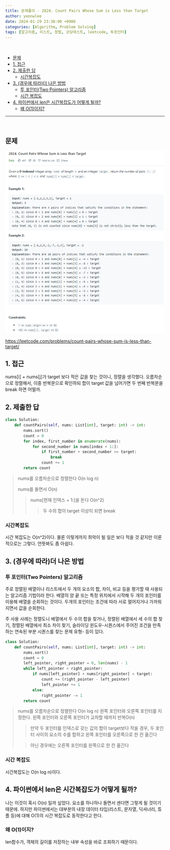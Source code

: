 ```yaml
---
title: 문제풀이 - 2824. Count Pairs Whose Sum is Less than Target
author: yeonwlee
date: 2024-01-29 23:38:00 +0900
categories: [Algorithm, Problem Solving]
tags: [알고리즘, 리스트, 정렬, 코딩테스트, leetcode, 투포인터]
---
```


<br>

- [문제](#문제)
- [1. 접근](#1-접근)
- [2. 제출한 답](#2-제출한-답)
  - [시간복잡도](#시간복잡도)
- [3. (경우에 따라)더 나은 방법](#3-경우에-따라더-나은-방법)
  - [투 포인터(Two Pointers) 알고리즘](#투-포인터two-pointers-알고리즘)
  - [시간 복잡도](#시간-복잡도)
- [4. 파이썬에서 len은 시간복잡도가 어떻게 될까?](#4-파이썬에서-len은-시간복잡도가-어떻게-될까)
  - [왜 O(1)이지?](#왜-o1이지)

---

<br>

## 문제

![image alt 문제](/assets/img/post/problemsolving-leetcode-2824-pairs-whose-sum-is-less-than-target/img0.png)

<https://leetcode.com/problems/count-pairs-whose-sum-is-less-than-target/>

## 1. 접근

nums[i] + nums[j]가 target 보다 적은 값을 찾는 것이니, 정렬을 생각했다. 오름차순으로 정렬해서, 이중 반복문으로 확인하되 합이 target 값을 넘어가면 두 번째 반복문을 break 하면 어떨까.

## 2. 제출한 답

```python
class Solution:
    def countPairs(self, nums: List[int], target: int) -> int:
        nums.sort()
        count = 0
        for index, first_number in enumerate(nums):
            for second_number in nums[index + 1:]:
                if first_number + second_number >= target:
                    break
                count += 1
        return count

```

> nums를 오름차순으로 정렬한다 O(n log n)
>
> nums를 돌면서 O(n)
>
> > nums[현재 인덱스 + 1:]을 돈다 O(n^2)
> >
> > > 두 수의 합이 target 이상이 되면 break

### 시간복잡도

시간 복잡도는 O(n^2)이다. 물론 이렇게까지 최악이 될 일은 보다 적을 것 같지만 이론적으로는 그렇다. 언뜻봐도 좀 아쉽다.

## 3. (경우에 따라)더 나은 방법

### 투 포인터(Two Pointers) 알고리즘

주로 정렬된 배열이나 리스트에서 두 개의 요소의 합, 차이, 비교 등을 평가할 때 사용되는 알고리즘 기법이라 한다. 배열의 양 끝 또는 특정 위치에서 시작해 두 개의 포인터를 이용해 배열을 순회하는 것이다. 두개의 포인터는 조건에 따라 서로 멀어지거나 가까워지면서 값을 순회한다.

주 사용 사례는 정렬도니 배열에서 두 수의 합을 찾거나, 정렬된 배열에서 세 수의 합 찾기, 정렬된 배열에서 최소 차이 찾기, 슬라이딩 윈도우-시퀀스에서 주어진 조건을 만족하는 연속된 부분 시퀀스를 찾는 문제 유형- 등이 있다.

```python
class Solution:
    def countPairs(self, nums: List[int], target: int) -> int:
        nums.sort()
        count = 0
        left_pointer, right_pointer = 0, len(nums) - 1
        while left_pointer < right_pointer:
            if nums[left_pointer] + nums[right_pointer] < target:
                count += (right_pointer - left_pointer)
                left_pointer += 1
            else:
                right_pointer -= 1
        return count
```

> nums를 오름차순으로 정렬한다 O(n log n)
> 왼쪽 포인터와 오른쪽 포인터를 지정한다.
> 왼쪽 포인터와 오른쪽 포인터가 교차할 때까지 반복O(n)
>
> > 만약 두 포인터를 인덱스로 갖는 값의 합이 target보다 작을 경우, 두 포인터 사이의 요소의 수를 합하고 왼쪽 포인터를 오른쪽으로 한 칸 옮긴다
>
> > 아닌 경우에는 오른쪽 포인터를 왼쪽으로 한 칸 옮긴다

### 시간 복잡도

시간복잡도는 O(n log n)이다.

## 4. 파이썬에서 len은 시간복잡도가 어떻게 될까?

나는 이것이 혹시 O(n) 일까 싶었다. 요소를 하나하나 돌면서 센다면 그렇게 될 것이기 때문에. 하지만 파이썬에서는 대부분의 내장 데이터 타입(리스트, 문자열, 딕셔너리, 튜플 등)에 대해 O(1)의 시간 복잡도로 동작한다고 한다.

### 왜 O(1)이지?

len함수가, 객체의 길이를 저장하는 내부 속성을 바로 조회하기 때문이다.
